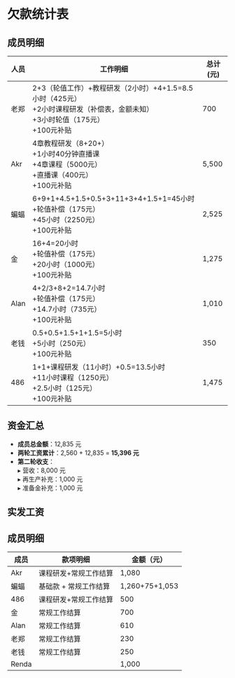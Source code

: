 # 欠款统计表

## 成员明细

| 人员  | 工作明细                                                                                   | 总计(元) |
|-------|--------------------------------------------------------------------------------------------|----------|
| 老郑  | 2+3（轮值工作）+教程研发（2小时）+4+1.5=8.5小时（425元）<br>+2小时课程研发（补偿表，金额未知）<br>+3小时轮值（175元）<br>+100元补贴 | 700      |
| Akr   | 4章教程研发（8+20+）<br>+1小时40分钟直播课<br>+4章课程（5000元）<br>+直播课（400元）<br>+100元补贴         | 5,500    |
| 蝙蝠  | 6+9+1+4.5+1.5+0.5+3+11+3+4+1.5+1=45小时<br>+轮值补偿（175元）<br>+45小时（2250元）<br>+100元补贴       | 2,525    |
| 金    | 16+4=20小时<br>+轮值补偿（175元）<br>+20小时（1000元）<br>+100元补贴                                  | 1,275    |
| Alan  | 4+2/3+8+2=14.7小时<br>+轮值补偿（175元）<br>+14.7小时（735元）<br>+100元补贴                         | 1,010    |
| 老钱  | 0.5+0.5+1.5+1+1.5=5小时<br>+5小时（250元）<br>+100元补贴                                           | 350      |
| 486   | 1+1+课程研发（11小时）+0.5=13.5小时<br>+11小时课程（1250元）<br>+2.5小时（125元）<br>+100元补贴           | 1,475    |

## 资金汇总

- **成员总金额**：12,835 元
- **两轮工资累计**：2,560 + 12,835 = **15,396 元**
- **第二轮收支**：<br>
  ▸ 营收：8,000 元<br>
  ▸ 再生产补充：1,000 元<br>
  ▸ 准备金补充：1,000 元


## 实发工资
## 成员明细

| 成员   | 款项明细                          | 金额（元） |
|--------|-----------------------------------|------------|
| Akr    | 课程研发+常规工作结算                       | 1,080      |
| 蝙蝠   | 基础款 + 常规工作结算      | 1,260+75+1,053 |
| 486    | 课程研发+常规工作结算                          | 500        |
| 金     | 常规工作结算              | 700        |
| Alan   | 常规工作结算                      | 610        |
| 老郑   |  常规工作结算                     | 230        |
| 老钱   | 常规工作结算                      | 250        |
| Renda  |                           | 1,000      |
